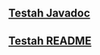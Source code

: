 ## [Testah Javadoc](https://c3riley.github.io/Testah/testah-junit/javadoc/)
## [Testah README](https://github.com/c3riley/Testah/blob/master/testah-junit/README.md)

